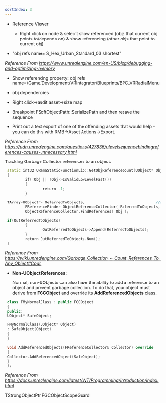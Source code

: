```yaml
---
sortIndex: 3
---
```


- Reference Viewer

  - Right click on node & selec\`t show referenced (objs that current obj points to/depends on) & show referencing (other objs that point to current obj)

- "obj refs name= S_Hex_Urban_Standard_03 shortest"

*Reference From <https://www.unrealengine.com/en-US/blog/debugging-and-optimizing-memory>*

- Show referencing property: obj refs name=/Game/Development/VRIntegrator/Blueprints/BPC_VRRadialMenu

- obj dependencies

- Right click->audit asset->size map

- Breakpoint FSoftObjectPath::SerializePath and then resave the sequence

- Print out a text export of one of the offending assets that would help - you can do this with RMB->Asset Actions->Export.

*Reference From <https://udn.unrealengine.com/questions/427836/ulevelsequencebindingreferences-causes-unnecessary.html>*

Tracking Garbage Collector references to an object:

```cpp
 static int32 URamaStaticFunctionLib::GetObjReferenceCount(UObject* Obj, TArray<UObject*>* OutReferredToObjects = nullptr)  
 {  
         if(!Obj || !Obj->IsValidLowLevelFast())  
         {  
                 return -1;  
         }

 TArray<UObject*> ReferredToObjects;                                //req outer, ignore archetype, recursive, ignore transient  
         FReferenceFinder ObjectReferenceCollector( ReferredToObjects, Obj, false, true, true, false);  
         ObjectReferenceCollector.FindReferences( Obj );

 if(OutReferredToObjects)  
         {  
                 OutReferredToObjects->Append(ReferredToObjects);  
         }  
         return OutReferredToObjects.Num();  
 }
```

*Reference From <https://wiki.unrealengine.com/Garbage_Collection_~_Count_References_To_Any_Object#Code>*

- **Non-UObject References:**

  Normal, non-UObjects can also have the ability to add a reference to an object and prevent garbage collection. To do that, your object must derive from **FGCObject** and override its **AddReferencedObjects** class.

```cpp
 class FMyNormalClass : public FGCObject  
 {  
 public:  
 UObject* SafeObject;

 FMyNormalClass(UObject* Object)  
 : SafeObject(Object)  
 {  
 }

 void AddReferencedObjects(FReferenceCollector& Collector) override  
 {  
 Collector.AddReferencedObject(SafeObject);  
 }  
 };
```

*Reference From <https://docs.unrealengine.com/latest/INT/Programming/Introduction/index.html>*

 TStrongObjectPtr
 FGCObjectScopeGuard
